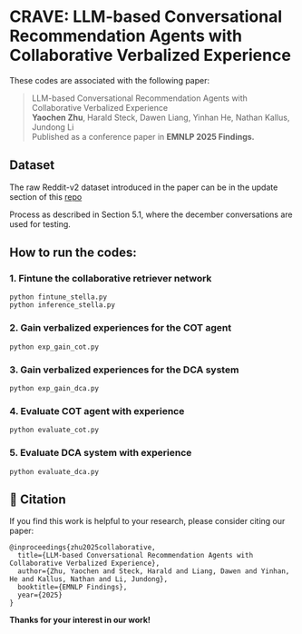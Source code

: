 # CRAVE: LLM-based Conversational Recommendation Agents with Collaborative Verbalized Experience

These codes are associated with the following paper:

>LLM-based Conversational Recommendation Agents with Collaborative Verbalized Experience    
>**Yaochen Zhu**, Harald Steck, Dawen Liang, Yinhan He, Nathan Kallus, Jundong Li    
>Published as a conference paper in **EMNLP 2025 Findings.**   

## Dataset

The raw Reddit-v2 dataset introduced in the paper can be in the update section of this [repo](https://github.com/yaochenzhu/CRAG)

Process as described in Section 5.1, where the december conversations are used for testing.

## How to run the codes:

### 1. Fintune the collaborative retriever network    
```python fintune_stella.py```   
```python inference_stella.py```


### 2. Gain verbalized experiences for the COT agent    
```python exp_gain_cot.py```


### 3. Gain verbalized experiences for the DCA system    
```python exp_gain_dca.py```


### 4. Evaluate COT agent with experience    
```python evaluate_cot.py```


### 5. Evaluate DCA system with experience   
```python evaluate_dca.py```


## 🌟 Citation
If you find this work is helpful to your research, please consider citing our paper:
```
@inproceedings{zhu2025collaborative,
  title={LLM-based Conversational Recommendation Agents with Collaborative Verbalized Experience},
  author={Zhu, Yaochen and Steck, Harald and Liang, Dawen and Yinhan, He and Kallus, Nathan and Li, Jundong},
  booktitle={EMNLP Findings},
  year={2025}
}
```
**Thanks for your interest in our work!**
